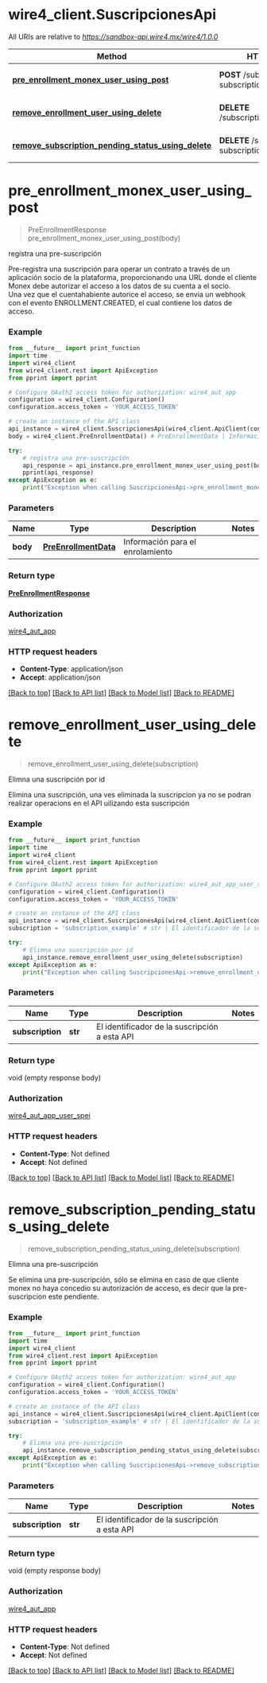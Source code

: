 # wire4_client.SuscripcionesApi

All URIs are relative to *https://sandbox-api.wire4.mx/wire4/1.0.0*

Method | HTTP request | Description
------------- | ------------- | -------------
[**pre_enrollment_monex_user_using_post**](SuscripcionesApi.md#pre_enrollment_monex_user_using_post) | **POST** /subscriptions/pre-subscription | registra una pre-suscripción
[**remove_enrollment_user_using_delete**](SuscripcionesApi.md#remove_enrollment_user_using_delete) | **DELETE** /subscriptions/{subscription} | Elimna una suscripción por id
[**remove_subscription_pending_status_using_delete**](SuscripcionesApi.md#remove_subscription_pending_status_using_delete) | **DELETE** /subscriptions/pre-subscription/{subscription} | Elimna una pre-suscripción

# **pre_enrollment_monex_user_using_post**
> PreEnrollmentResponse pre_enrollment_monex_user_using_post(body)

registra una pre-suscripción

Pre-registra una suscripción para operar un contrato a través de un aplicación socio de la plataforma, proporcionando una URL donde el cliente Monex debe autorizar el acceso a los datos de su cuenta a el socio.<br/>Una vez que el cuentahabiente autorice el acceso, se envia un webhook con el evento ENROLLMENT.CREATED, el cual contiene los datos de acceso.

### Example
```python
from __future__ import print_function
import time
import wire4_client
from wire4_client.rest import ApiException
from pprint import pprint

# Configure OAuth2 access token for authorization: wire4_aut_app
configuration = wire4_client.Configuration()
configuration.access_token = 'YOUR_ACCESS_TOKEN'

# create an instance of the API class
api_instance = wire4_client.SuscripcionesApi(wire4_client.ApiClient(configuration))
body = wire4_client.PreEnrollmentData() # PreEnrollmentData | Información para el enrolamiento

try:
    # registra una pre-suscripción
    api_response = api_instance.pre_enrollment_monex_user_using_post(body)
    pprint(api_response)
except ApiException as e:
    print("Exception when calling SuscripcionesApi->pre_enrollment_monex_user_using_post: %s\n" % e)
```

### Parameters

Name | Type | Description  | Notes
------------- | ------------- | ------------- | -------------
 **body** | [**PreEnrollmentData**](PreEnrollmentData.md)| Información para el enrolamiento | 

### Return type

[**PreEnrollmentResponse**](PreEnrollmentResponse.md)

### Authorization

[wire4_aut_app](../README.md#wire4_aut_app)

### HTTP request headers

 - **Content-Type**: application/json
 - **Accept**: application/json

[[Back to top]](#) [[Back to API list]](../README.md#documentation-for-api-endpoints) [[Back to Model list]](../README.md#documentation-for-models) [[Back to README]](../README.md)

# **remove_enrollment_user_using_delete**
> remove_enrollment_user_using_delete(subscription)

Elimna una suscripción por id

Elimina una suscripción, una ves eliminada la suscripcion ya no se podran realizar operacions en el API uilizando esta suscripción

### Example
```python
from __future__ import print_function
import time
import wire4_client
from wire4_client.rest import ApiException
from pprint import pprint

# Configure OAuth2 access token for authorization: wire4_aut_app_user_spei
configuration = wire4_client.Configuration()
configuration.access_token = 'YOUR_ACCESS_TOKEN'

# create an instance of the API class
api_instance = wire4_client.SuscripcionesApi(wire4_client.ApiClient(configuration))
subscription = 'subscription_example' # str | El identificador de la suscripción a esta API

try:
    # Elimna una suscripción por id
    api_instance.remove_enrollment_user_using_delete(subscription)
except ApiException as e:
    print("Exception when calling SuscripcionesApi->remove_enrollment_user_using_delete: %s\n" % e)
```

### Parameters

Name | Type | Description  | Notes
------------- | ------------- | ------------- | -------------
 **subscription** | **str**| El identificador de la suscripción a esta API | 

### Return type

void (empty response body)

### Authorization

[wire4_aut_app_user_spei](../README.md#wire4_aut_app_user_spei)

### HTTP request headers

 - **Content-Type**: Not defined
 - **Accept**: Not defined

[[Back to top]](#) [[Back to API list]](../README.md#documentation-for-api-endpoints) [[Back to Model list]](../README.md#documentation-for-models) [[Back to README]](../README.md)

# **remove_subscription_pending_status_using_delete**
> remove_subscription_pending_status_using_delete(subscription)

Elimna una pre-suscripción

Se elimina una pre-suscripción, sólo se elimina en caso de que cliente monex no haya concedio su autorización de acceso, es decir que la pre-suscripcion este pendiente.

### Example
```python
from __future__ import print_function
import time
import wire4_client
from wire4_client.rest import ApiException
from pprint import pprint

# Configure OAuth2 access token for authorization: wire4_aut_app
configuration = wire4_client.Configuration()
configuration.access_token = 'YOUR_ACCESS_TOKEN'

# create an instance of the API class
api_instance = wire4_client.SuscripcionesApi(wire4_client.ApiClient(configuration))
subscription = 'subscription_example' # str | El identificador de la suscripción a esta API

try:
    # Elimna una pre-suscripción
    api_instance.remove_subscription_pending_status_using_delete(subscription)
except ApiException as e:
    print("Exception when calling SuscripcionesApi->remove_subscription_pending_status_using_delete: %s\n" % e)
```

### Parameters

Name | Type | Description  | Notes
------------- | ------------- | ------------- | -------------
 **subscription** | **str**| El identificador de la suscripción a esta API | 

### Return type

void (empty response body)

### Authorization

[wire4_aut_app](../README.md#wire4_aut_app)

### HTTP request headers

 - **Content-Type**: Not defined
 - **Accept**: Not defined

[[Back to top]](#) [[Back to API list]](../README.md#documentation-for-api-endpoints) [[Back to Model list]](../README.md#documentation-for-models) [[Back to README]](../README.md)

